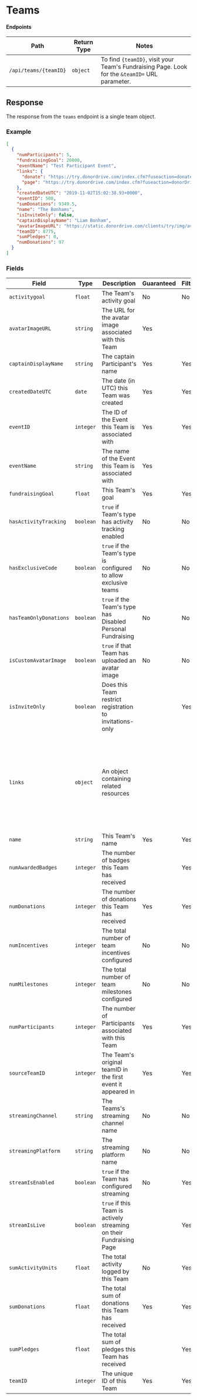 # Teams

#### Endpoints

|Path|Return Type|Notes|
|---|---|---|
|`/api/teams/{teamID}`|`object`|To find `{teamID}`, visit your Team's Fundraising Page. Look for the `&teamID=` URL parameter.|

## Response

The response from the `teams` endpoint is a single team object.

### Example

```json
[
  {
    "numParticipants": 5,
    "fundraisingGoal": 20000,
    "eventName": "Test Participant Event",
    "links": {
      "donate": "https://try.donordrive.com/index.cfm?fuseaction=donate.team&teamID=8775",
      "page": "https://try.donordrive.com/index.cfm?fuseaction=donorDrive.team&teamID=8775"
    },
    "createdDateUTC": "2019-11-02T15:02:38.93+0000",
    "eventID": 508,
    "sumDonations": 9349.5,
    "name": "The Bonhams",
    "isInviteOnly": false,
    "captainDisplayName": "Liam Bonham",
    "avatarImageURL": "https://static.donordrive.com/clients/try/img/avatar-team-default.gif",
    "teamID": 8775,
    "sumPledges": 0,
    "numDonations": 97
  }
]
```

### Fields

|Field|Type|Description|Guaranteed|Filterable|Notes|
|---|---|---|---|---|---|
|`activitygoal`|`float`|The Team's activity goal|No|No||
|`avatarImageURL`|`string`|The URL for the avatar image associated with this Team|Yes|||
|`captainDisplayName`|`string`|The captain Participant's name|Yes|Yes||
|`createdDateUTC`|`date`|The date (in UTC) this Team was created|Yes|Yes|ISO-8601 format|
|`eventID`|`integer`|The ID of the Event this Team is associated with|Yes|Yes||
|`eventName`|`string`|The name of the Event this Team is associated with|Yes|||
|`fundraisingGoal`|`float`|This Team's goal|Yes|Yes||
|`hasActivityTracking`|`boolean`|`true` if Team's type has activity tracking enabled|No|No||
|`hasExclusiveCode`|`boolean`|`true` if the Team's type is configured to allow exclusive teams|No|No||
|`hasTeamOnlyDonations`|`boolean`|`true` if the Team's type has Disabled Personal Fundraising|No|No||
|`isCustomAvatarImage`|`boolean`|`true` if that Team has uploaded an avatar image|No|No||
|`isInviteOnly`|`boolean`|Does this Team restrict registration to invitations-only||Yes||
|`links`|`object`|An object containing related resources|||`donate`: The donation URL for this Team<br />`page`: The URL for this Team's Fundraising Page<br />`stream`: The URL for the Live Fundraising(TM) stream associated with this Team|
|`name`|`string`|This Team's name|Yes|Yes||
|`numAwardedBadges`|`integer`|The number of badges this Team has received||Yes|Added: 1.2|
|`numDonations`|`integer`|The number of donations this Team has received|Yes|Yes||
|`numIncentives`|`integer`|The total number of team incentives configured|No|No||
|`numMilestones`|`integer`|The total number of team milestones configured|No|No||
|`numParticipants`|`integer`|The number of Participants associated with this Team|Yes|Yes||
|`sourceTeamID`|`integer`|The Team's original teamID in the first event it appeared in|Yes|Yes||
|`streamingChannel`|`string`|The Teams's streaming channel name|No|No||
|`streamingPlatform`|`string`|The streaming platform name|No|No||
|`streamIsEnabled`|`boolean`|`true` if the Team has configured streaming|No|Yes||
|`streamIsLive`|`boolean`|`true` if this Team is actively streaming on their Fundraising Page||Yes||
|`sumActivityUnits`|`float`|The total activity logged by this Team|No|Yes||
|`sumDonations`|`float`|The total sum of donations this Team has received|Yes|Yes||
|`sumPledges`|`float`|The total sum of pledges this Team has received||Yes||
|`teamID`|`integer`|The unique ID of this Team|Yes|Yes||
